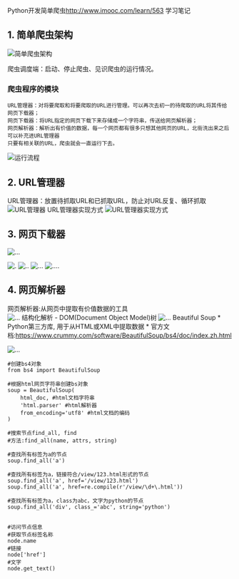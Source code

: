 
Python开发简单爬虫<http://www.imooc.com/learn/563> 学习笔记

## 1. 简单爬虫架构
![简单爬虫架构](http://img.mukewang.com/568282d100013adb12800720.jpg)

爬虫调度端：启动、停止爬虫、见识爬虫的运行情况。

### 爬虫程序的模块
    URL管理器：对将要爬取和将要爬取的URL进行管理。可以再次去初一的待爬取的URL将其传给网页下载器；
    网页下载器：将URL指定的网页下载下来存储成一个字符串，传送给网页解析器；
    网页解析器：解析出有价值的数据，每一个网页都有很多只想其他网页的URL，北街洗出来之后可以补充进URL管理器
    只要有相关联的URL，爬虫就会一直运行下去。

![运行流程](http://img.mukewang.com/5682a3e00001535c12800720.jpg)

## 2. URL管理器
URL管理器：放置待抓取URL和已抓取URL，防止对URL反复、循环抓取
![URL管理器](http://img.mukewang.com/5682a47a00010f0412800720.jpg)
URL管理器实现方式
![URL管理器实现方式](http://img.mukewang.com/56828413000127d112800720.jpg)

## 3. 网页下载器
![...](http://img.mukewang.com/5682846700012cfc12800720.jpg)

![.](http://img.mukewang.com/5674b79000018cf312800720.jpg)
![..](http://img.mukewang.com/5674b81c0001983212800720.jpg)
![...](http://img.mukewang.com/5674b86b0001c8f712800720.jpg)
![....](http://img.mukewang.com/5674b8b200012bbe12800720.jpg)

## 4. 网页解析器
网页解析器:从网页中提取有价值数据的工具  
![...](http://img.mukewang.com/5674baff0001051312800720.jpg)
结构化解析 - DOM(Document Object Model)树
![...](http://img.mukewang.com/567a903a0001bbad12800720.jpg)
Beautiful Soup
    * Python第三方库, 用于从HTML或XML中提取数据
    * 官方文档:https://www.crummy.com/software/BeautifulSoup/bs4/doc/index.zh.html
   
![...](http://img.mukewang.com/568298f9000185ee12800720.jpg)
```
#创建bs4对象
from bs4 import BeautifulSoup

#根据html网页字符串创建bs对象
soup = BeautifulSoup(
    html_doc, #html文档字符串
    'html.parser' #html解析器
    from_encoding='utf8' #html文档的编码
)

#搜索节点find_all, find
#方法:find_all(name, attrs, string)

#查找所有标签为a的节点
soup.find_all('a')

#查找所有标签为a，链接符合/view/123.html形式的节点
soup.find_all('a', href='/view/123.html')
soup.find_all('a', href=re.compile(r'/view/\d+\.html'))

#查找所有标签为a，class为abc，文字为python的节点
soup.find_all('div', class_='abc', string='python')


#访问节点信息
#获取节点标签名称
node.name
#链接
node['href']
#文字
node.get_text()
```